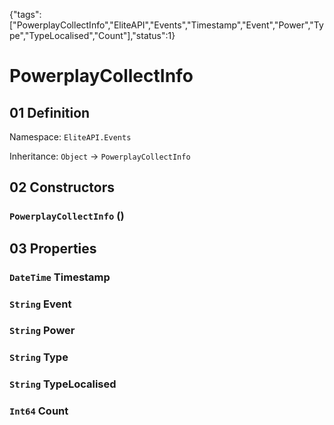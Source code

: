 {"tags":["PowerplayCollectInfo","EliteAPI","Events","Timestamp","Event","Power","Type","TypeLocalised","Count"],"status":1}

# PowerplayCollectInfo

## 01 Definition

Namespace: `EliteAPI.Events`

Inheritance: `Object` → `PowerplayCollectInfo`

## 02 Constructors

### `PowerplayCollectInfo` ()

## 03 Properties

### `DateTime` Timestamp

### `String` Event

### `String` Power

### `String` Type

### `String` TypeLocalised

### `Int64` Count

